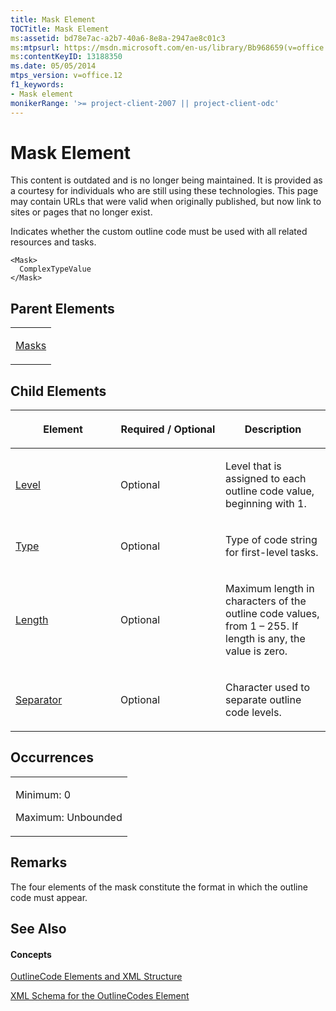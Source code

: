 ```yaml
---
title: Mask Element
TOCTitle: Mask Element
ms:assetid: bd78e7ac-a2b7-40a6-8e8a-2947ae8c01c3
ms:mtpsurl: https://msdn.microsoft.com/en-us/library/Bb968659(v=office.12)
ms:contentKeyID: 13188350
ms.date: 05/05/2014
mtps_version: v=office.12
f1_keywords:
- Mask element
monikerRange: '>= project-client-2007 || project-client-odc'
---
```


# Mask Element

This content is outdated and is no longer being maintained. It is provided as a courtesy for individuals who are still using these technologies. This page may contain URLs that were valid when originally published, but now link to sites or pages that no longer exist.

Indicates whether the custom outline code must be used with all related resources and tasks.

    <Mask>
      ComplexTypeValue
    </Mask>

## Parent Elements

<table>
<colgroup>
<col style="width: 100%" />
</colgroup>
<tbody>
<tr class="odd">
<td><p><a href="bb968478(v=office.12).md">Masks</a></p></td>
</tr>
</tbody>
</table>

## Child Elements

<table>
<colgroup>
<col style="width: 33%" />
<col style="width: 33%" />
<col style="width: 33%" />
</colgroup>
<thead>
<tr class="header">
<th><p>Element</p></th>
<th><p>Required / Optional</p></th>
<th><p>Description</p></th>
</tr>
</thead>
<tbody>
<tr class="odd">
<td><p><a href="bb968635(v=office.12).md">Level</a></p></td>
<td><p>Optional</p></td>
<td><p>Level that is assigned to each outline code value, beginning with 1.</p></td>
</tr>
<tr class="even">
<td><p><a href="bb968434(v=office.12).md">Type</a></p></td>
<td><p>Optional</p></td>
<td><p>Type of code string for first-level tasks.</p></td>
</tr>
<tr class="odd">
<td><p><a href="bb968526(v=office.12).md">Length</a></p></td>
<td><p>Optional</p></td>
<td><p>Maximum length in characters of the outline code values, from 1 – 255. If length is any, the value is zero.</p></td>
</tr>
<tr class="even">
<td><p><a href="bb968421(v=office.12).md">Separator</a></p></td>
<td><p>Optional</p></td>
<td><p>Character used to separate outline code levels.</p></td>
</tr>
</tbody>
</table>

## Occurrences

<table>
<colgroup>
<col style="width: 100%" />
</colgroup>
<tbody>
<tr class="odd">
<td><p>Minimum: 0</p>
<p>Maximum: Unbounded</p></td>
</tr>
</tbody>
</table>

## Remarks

The four elements of the mask constitute the format in which the outline code must appear.

## See Also

#### Concepts

[OutlineCode Elements and XML Structure](bb968596\(v=office.12\).md)

[XML Schema for the OutlineCodes Element](bb968584\(v=office.12\).md)

